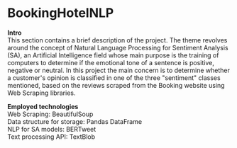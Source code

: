 # BookingHotelNLP

**Intro** <br>
This section contains a brief description of the project. The theme revolves around the concept of Natural Language Processing for Sentiment Analysis (SA), an Artificial Intelligence field whose main purpose is the training of computers to determine if the emotional tone of a sentence is positive, negative or neutral. In this project the main concern is to determine whether a customer's opinion is classified in one of the three "sentiment" classes mentioned, based on the reviews scraped from the Booking website using Web Scraping libraries.

**Employed technologies** <br>
Web Scraping: BeautifulSoup <br>
Data structure for storage: Pandas DataFrame <br>
NLP for SA models: BERTweet <br>
Text processing API: TextBlob <br>


